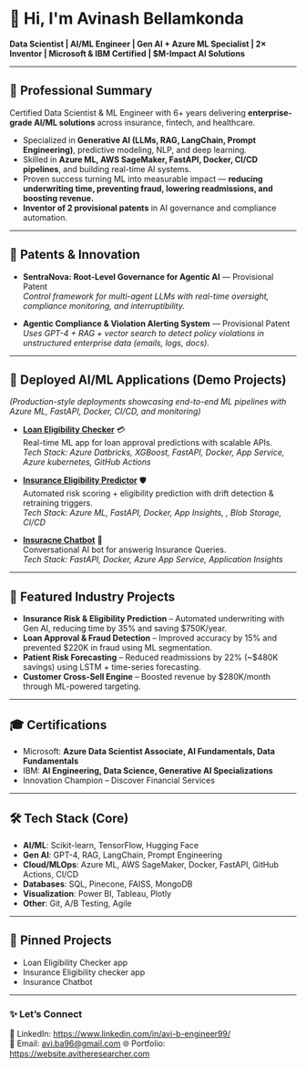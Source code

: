 # 👋 Hi, I'm Avinash Bellamkonda

**Data Scientist | AI/ML Engineer | Gen AI + Azure ML Specialist | 2× Inventor | Microsoft & IBM Certified | $M-Impact AI Solutions**

---

## 🔹 Professional Summary  
Certified Data Scientist & ML Engineer with 6+ years delivering **enterprise-grade AI/ML solutions** across insurance, fintech, and healthcare.  
- Specialized in **Generative AI (LLMs, RAG, LangChain, Prompt Engineering)**, predictive modeling, NLP, and deep learning.  
- Skilled in **Azure ML, AWS SageMaker, FastAPI, Docker, CI/CD pipelines**, and building real-time AI systems.  
- Proven success turning ML into measurable impact — **reducing underwriting time, preventing fraud, lowering readmissions, and boosting revenue.**  
- **Inventor of 2 provisional patents** in AI governance and compliance automation.  

---

## 🧠 Patents & Innovation  
- **SentraNova: Root-Level Governance for Agentic AI** — Provisional Patent  
   *Control framework for multi-agent LLMs with real-time oversight, compliance monitoring, and interruptibility.*  

- **Agentic Compliance & Violation Alerting System** — Provisional Patent  
   *Uses GPT-4 + RAG + vector search to detect policy violations in unstructured enterprise data (emails, logs, docs).*  

---

## 🚀 Deployed AI/ML Applications (Demo Projects)  
*(Production-style deployments showcasing end-to-end ML pipelines with Azure ML, FastAPI, Docker, CI/CD, and monitoring)*  

- **[Loan Eligibility Checker](https://loan-eligibility.avitheresearcher.com/)** 💳   
   Real-time ML app for loan approval predictions with scalable APIs.  
   *Tech Stack: Azure Datbricks, XGBoost, FastAPI, Docker, App Service, Azure kubernetes, GitHub Actions*

- **[Insurance Eligibility Predictor](https://insurance-eligibility.avitheresearcher.com/)** 🛡️  
   Automated risk scoring + eligibility prediction with drift detection & retraining triggers.  
   *Tech Stack: Azure ML, FastAPI, Docker, App Insights, , Blob Storage, CI/CD*  

- **[Insuracne Chatbot](https://insurance-chatbot.avitheresearcher.com)** 🤖  
   Conversational AI bot for answerig Insurance Queries.  
   *Tech Stack: FastAPI, Docker, Azure App Service, Application Insights*  

---

## 💼 Featured Industry Projects  
- **Insurance Risk & Eligibility Prediction** – Automated underwriting with Gen AI, reducing time by 35% and saving $750K/year.  
- **Loan Approval & Fraud Detection** – Improved accuracy by 15% and prevented $220K in fraud using ML segmentation.  
- **Patient Risk Forecasting** – Reduced readmissions by 22% (~$480K savings) using LSTM + time-series forecasting.  
- **Customer Cross-Sell Engine** – Boosted revenue by $280K/month through ML-powered targeting.  

---

## 🎓 Certifications  
- Microsoft: **Azure Data Scientist Associate, AI Fundamentals, Data Fundamentals**  
- IBM: **AI Engineering, Data Science, Generative AI Specializations**  
- Innovation Champion – Discover Financial Services  

---

## 🛠️ Tech Stack (Core)  
- **AI/ML**: Scikit-learn, TensorFlow, Hugging Face  
- **Gen AI**: GPT-4, RAG, LangChain, Prompt Engineering  
- **Cloud/MLOps**: Azure ML, AWS SageMaker, Docker, FastAPI, GitHub Actions, CI/CD  
- **Databases**: SQL, Pinecone, FAISS, MongoDB  
- **Visualization**: Power BI, Tableau, Plotly  
- **Other**: Git, A/B Testing, Agile  

---

## 📌 Pinned Projects  
- Loan Eligibility Checker app 
- Insurance Eligibility checker app
- Insurance Chatbot

---

### ✨ Let’s Connect  
💼 LinkedIn: https://www.linkedin.com/in/avi-b-engineer99/  
📧 Email: avi.ba96@gmail.com
🌐 Portfolio: https://website.avitheresearcher.com 

